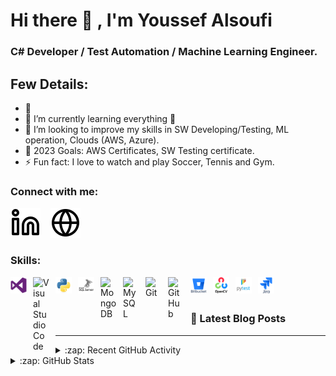 # Hi there 👋 , I'm Youssef Alsoufi
### C# Developer / Test Automation / Machine Learning Engineer.

## Few Details:

- 🔭 
- 🌱 I’m currently learning everything 🤣
- 👯 I’m looking to improve my skills in SW Developing/Testing, ML operation, Clouds (AWS, Azure).
- 🥅 2023 Goals: AWS Certificates, SW Testing certificate.
- ⚡ Fun fact: I love to watch and play Soccer, Tennis and Gym.

### Connect with me:

[![website](./img/linkedin-light.svg)](https://www.linkedin.com/in/youssef-alsoufi-009087139/)
&nbsp;&nbsp;
[![website](./img/globe-light.svg)](https://www.kaggle.com/youssefalsoufi)


<!-- You can find all  required logos in this link:
https://github.com/devicons/devicon/tree/v2.15.1/icons 
 -->

### Skills:
[<img align="left" alt="React" width="26px" src="https://github.com/devicons/devicon/blob/v2.15.1/icons/visualstudio/visualstudio-plain.svg" style="padding-right:10px;" />][website]
[<img align="left" alt="Visual Studio Code" width="26px" src="https://cdn.jsdelivr.net/gh/devicons/devicon/icons/vscode/vscode-original.svg" style="padding-right:10px;" />][website]
[<img align="left" alt="React" width="26px" src="https://github.com/devicons/devicon/blob/v2.15.1/icons/python/python-original.svg" style="padding-right:10px;" />][website]
[<img align="left" alt="Node.js" width="26px" src="https://github.com/devicons/devicon/blob/v2.15.1/icons/microsoftsqlserver/microsoftsqlserver-plain-wordmark.svg" style="padding-right:10px;" />][website]
[<img align="left" alt="MongoDB" width="26px" src="https://cdn.jsdelivr.net/gh/devicons/devicon/icons/mongodb/mongodb-original.svg" style="padding-right:10px;" />][website]
[<img align="left" alt="MySQL" width="26px" src="https://cdn.jsdelivr.net/gh/devicons/devicon/icons/mysql/mysql-original.svg" style="padding-right:10px;" />][website]
[<img align="left" alt="Git" width="26px" src="https://cdn.jsdelivr.net/gh/devicons/devicon/icons/git/git-original.svg" style="padding-right:10px;" />][website]
[<img align="left" alt="GitHub" width="26px" src="https://user-images.githubusercontent.com/3369400/139448065-39a229ba-4b06-434b-bc67-616e2ed80c8f.png" style="padding-right:10px;" />](website)
[<img align="left" alt="React" width="26px" src="https://github.com/devicons/devicon/blob/v2.15.1/icons/bitbucket/bitbucket-original-wordmark.svg" style="padding-right:10px;" />][website]
[<img align="left" alt="GitHub" width="26px" src="https://github.com/devicons/devicon/blob/v2.15.1/icons/opencv/opencv-original-wordmark.svg" style="padding-right:10px;" />](website)
[<img align="left" alt="GitHub" width="26px" src="https://github.com/devicons/devicon/blob/v2.15.1/icons/pytest/pytest-original-wordmark.svg" style="padding-right:10px;" />](website)
[<img align="left" alt="GitHub" width="26px" src="https://github.com/devicons/devicon/blob/v2.15.1/icons/jira/jira-original-wordmark.svg" style="padding-right:10px;" />](website)



<br />
<br />

### 📕 Latest Blog Posts

<!-- BLOG-POST-LIST:START -->
<!-- BLOG-POST-LIST:END -->


---

<details>
  <summary>:zap: Recent GitHub Activity</summary>
  
<!--START_SECTION:activity-->

<!--END_SECTION:activity-->

</details>

<details>
  <summary>:zap: GitHub Stats</summary>

</details>

[website]: https://github.com/YoussefAlsoufi?tab=repositories
<!-- 

[website]: https://codeSTACKr.com
[course]: http://vsCodeHero.com
[twitter]: https://twitter.com/codeSTACKr
[youtube]: https://youtube.com/codeSTACKr
[instagram]: https://instagram.com/codeSTACKr
[linkedin]: https://linkedin.com/in/codeSTACKr
[pythonRepos]: 
[[jsplaylist]: https://www.youtube.com/playlist?list=PLkwxH9e_vrALRJKu7wfXby3MKeflhTu6B
[cssplaylist]: https://www.youtube.com/playlist?list=PLkwxH9e_vrALSdvZuEh6gqQdmDoDIoqz4
[reactplaylist]: https://www.youtube.com/playlist?list=PLkwxH9e_vrAK4TdffpxKY3QGyHCpxFcQ0

 -->